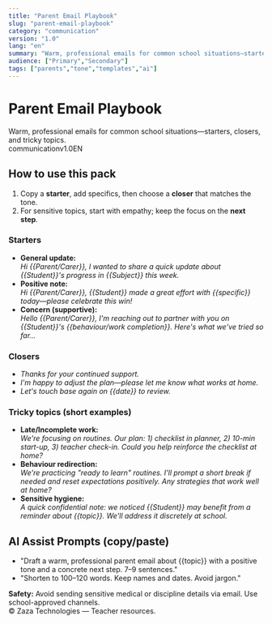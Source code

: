 ```yaml
---
title: "Parent Email Playbook"
slug: "parent-email-playbook"
category: "communication"
version: "1.0"
lang: "en"
summary: "Warm, professional emails for common school situations—starters, closers, and tricky topics."
audience: ["Primary","Secondary"]
tags: ["parents","tone","templates","ai"]
---
```


# Parent Email Playbook
<div class="title"><div class="subtitle">Warm, professional emails for common school situations—starters, closers, and tricky topics.</div></div>
<div class="badges"><span class="badge">communication</span><span class="badge">v1.0</span><span class="badge">EN</span></div>

## How to use this pack
1. Copy a **starter**, add specifics, then choose a **closer** that matches the tone.
2. For sensitive topics, start with empathy; keep the focus on the **next step**.

### Starters
- **General update:**  
  *Hi {{Parent/Carer}}, I wanted to share a quick update about {{Student}}'s progress in {{Subject}} this week.*
- **Positive note:**  
  *Hi {{Parent/Carer}}, {{Student}} made a great effort with {{specific}} today—please celebrate this win!*
- **Concern (supportive):**  
  *Hello {{Parent/Carer}}, I'm reaching out to partner with you on {{Student}}'s {{behaviour/work completion}}. Here's what we've tried so far…*

### Closers
- *Thanks for your continued support.*  
- *I'm happy to adjust the plan—please let me know what works at home.*  
- *Let's touch base again on {{date}} to review.*

### Tricky topics (short examples)
- **Late/Incomplete work:**  
  *We're focusing on routines. Our plan: 1) checklist in planner, 2) 10-min start-up, 3) teacher check-in. Could you help reinforce the checklist at home?*
- **Behaviour redirection:**  
  *We're practicing "ready to learn" routines. I'll prompt a short break if needed and reset expectations positively. Any strategies that work well at home?*
- **Sensitive hygiene:**  
  *A quick confidential note: we noticed {{Student}} may benefit from a reminder about {{topic}}. We'll address it discretely at school.*

## AI Assist Prompts (copy/paste)
- "Draft a warm, professional parent email about {{topic}} with a positive tone and a concrete next step. 7–9 sentences."
- "Shorten to 100–120 words. Keep names and dates. Avoid jargon."

<div class="callout warn"><strong>Safety:</strong> Avoid sending sensitive medical or discipline details via email. Use school-approved channels.</div>
<div class="footer">© Zaza Technologies — Teacher resources.</div>